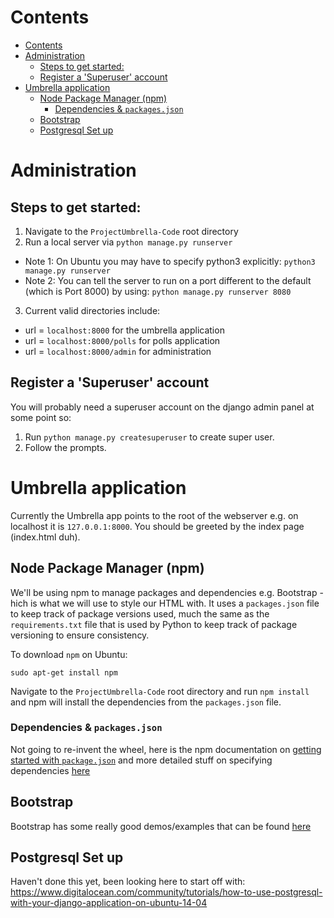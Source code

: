 # Contents

<!-- TOC depthFrom:1 depthTo:6 withLinks:1 updateOnSave:1 orderedList:0 -->

- [Contents](#contents)
- [Administration](#administration)
	- [Steps to get started:](#steps-to-get-started)
	- [Register a 'Superuser' account](#register-a-superuser-account)
- [Umbrella application](#umbrella-application)
	- [Node Package Manager (npm)](#node-package-manager-npm)
		- [Dependencies & `packages.json`](#dependencies-packagesjson)
	- [Bootstrap](#bootstrap)
	- [Postgresql Set up](#postgresql-set-up)

<!-- /TOC -->

# Administration
## Steps to get started:
1. Navigate to the `ProjectUmbrella-Code` root directory
2. Run a local server via `python manage.py runserver`
  - Note 1: On Ubuntu you may have to specify python3 explicitly: `python3 manage.py runserver`
  - Note 2: You can tell the server to run on a port different to the default (which is Port 8000) by using: `python manage.py runserver 8080`
3. Current valid directories include:
  - url = `localhost:8000` for the umbrella application
  - url = `localhost:8000/polls` for polls application
  - url = `localhost:8000/admin`  for administration


## Register a 'Superuser' account
You will probably need a superuser account on the django admin panel at some point so:
1. Run `python manage.py createsuperuser` to create super user.
2. Follow the prompts.

# Umbrella application
Currently the Umbrella app points to the root of the webserver e.g. on localhost it is `127.0.0.1:8000`. You should be greeted by the index page (index.html duh).

## Node Package Manager (npm)
We'll be using npm to manage packages and dependencies e.g. Bootstrap - hich is what we will use to style our HTML with.
It uses a `packages.json` file to keep track of package versions used, much the same as the `requirements.txt` file that is used by Python to keep track of package versioning to ensure consistency.

To download `npm` on Ubuntu:
```
sudo apt-get install npm
```

Navigate to the `ProjectUmbrella-Code` root directory and run `npm install` and npm will install the dependencies from the `packages.json` file.

### Dependencies & `packages.json`
Not going to re-invent the wheel, here is the npm documentation on [getting started with `package.json`](https://docs.npmjs.com/getting-started/using-a-package.json) and more detailed stuff on specifying dependencies [here](https://docs.npmjs.com/files/package.json)

## Bootstrap
Bootstrap has some really good demos/examples that can be found [here](http://getbootstrap.com/css/)

## Postgresql Set up
Haven't done this yet, been looking here to start off with: https://www.digitalocean.com/community/tutorials/how-to-use-postgresql-with-your-django-application-on-ubuntu-14-04
